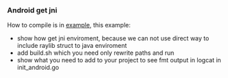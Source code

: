 ### Android get jni
How to compile is in [example](https://github.com/gen2brain/raylib-go/blob/master/examples/others/android/example/README.md), this example:
- show how get jni enviroment, because we can not use direct way to include raylib struct to java enviroment 
- add build.sh which you need only rewrite paths and run
- show what you need to add to your project to see fmt output in logcat in init_android.go
